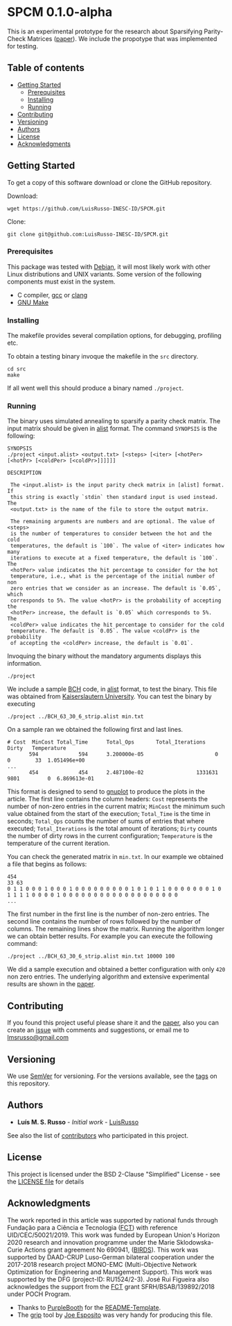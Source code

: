# SPCM 0.1.0-alpha

This is an experimental prototype for the research about Sparsifying
Parity-Check Matrices ([paper]). We include the propotype that was
implemented for testing.

## Table of contents

- [Getting Started]
   - [Prerequisites]
   - [Installing]
   - [Running]
- [Contributing]
- [Versioning]
- [Authors]
- [License]
- [Acknowledgments]

## Getting Started

To get a copy of this software download or clone the GitHub repository.

Download:

```
wget https://github.com/LuisRusso-INESC-ID/SPCM.git
```

Clone:

```
git clone git@github.com:LuisRusso-INESC-ID/SPCM.git
```

### Prerequisites

This package was tested with [Debian], it will most likely work with other
Linux distributions and UNIX variants. Some version of the following
components must exist in the system.

* C compiler, [gcc] or [clang]
* [GNU Make]

### Installing

The makefile provides several compilation options, for debugging, profiling
etc.

To obtain a testing binary invoque the makefile in the `src` directory.

```
cd src
make
```

If all went well this should produce a binary named `./project`.

### Running

The binary uses simulated annealing to sparsify a parity check matrix. The
input matrix should be given in [alist] format. The command `SYNOPSIS` is
the following:

```
SYNOPSIS
./project <input.alist> <output.txt> [<steps> [<iter> [<hotPer> [<hotPr> [<coldPer> [<coldPr>]]]]]]

DESCRIPTION

 The <input.alist> is the input parity check matrix in [alist] format. If
 this string is exactly `stdin` then standard input is used instead. The
 <output.txt> is the name of the file to store the output matrix.

 The remaining arguments are numbers and are optional. The value of <steps>
 is the number of temperatures to consider between the hot and the cold
 temperatures, the default is `100`. The value of <iter> indicates how many
 iterations to execute at a fixed temperature, the default is `100`. The
 <hotPer> value indicates the hit percentage to consider for the hot
 temperature, i.e., what is the percentage of the initial number of non
 zero entries that we consider as an increase. The default is `0.05`, which
 corresponds to 5%. The value <hotPr> is the probability of accepting the
 <hotPer> increase, the default is `0.05` which corresponds to 5%.  The
 <coldPer> value indicates the hit percentage to consider for the cold
 temperature. The default is `0.05`. The value <coldPr> is the probability
 of accepting the <coldPer> increase, the default is `0.01`.
```

Invoquing the binary without the mandatory arguments displays this information.

```
./project
```

We include a sample [BCH] code, in [alist] format, to test the binary. This
file was obtained from [Kaiserslautern University]. You can test the binary
by executing

```
./project ../BCH_63_30_6_strip.alist min.txt
```

On a sample ran we obtained the following first and last lines.

```
# Cost  MinCost Total_Time      Total_Ops       Total_Iterations        Dirty   Temperature
       594             594      3.200000e-05                       0                       0        33  1.051496e+00    
...
       454             454      2.487100e-02                 1331631                    9801         0  6.869613e-01    
```

This format is designed to send to [gnuplot] to produce the plots in the
article. The first line contains the column headers: `Cost` represents the
number of non-zero entries in the current matrix; `MinCost` the minimum
such value obtained from the start of the execution; `Total_Time` is the
time in seconds; `Total_Ops` counts the number of sums of entries that
where executed; `Total_Iterations` is the total amount of iterations;
`Dirty` counts the number of dirty rows in the current configuration;
`Temperature` is the temperature of the current iteration.

You can check the generated matrix in `min.txt`. In our example we obtained
a file that begins as follows:

```
454
33 63
0 1 1 0 0 0 1 0 0 0 1 0 0 0 0 0 0 0 0 0 1 0 1 0 1 1 0 0 0 0 0 0 0 1 0 1 1 1 1 0 0 0 0 1 0 0 0 0 0 0 0 0 0 0 0 0 0 0 0 0 0 0 0 
...
```

The first number in the first line is the number of non-zero entries. The
second line contains the number of rows followed by the number of
columns. The remaining lines show the matrix. Running the algorithm longer
we can obtain better results. For example you can execute the following
command:

```
./project ../BCH_63_30_6_strip.alist min.txt 10000 100
```

We did a sample execution and obtained a better configuration with only
`420` non zero entries. The underlying algorithm and extensive experimental
results are shown in the [paper].

## Contributing

If you found this project useful please share it and the [paper], also you
can create an [issue] with comments and suggestions, or email me to
[lmsrusso@gmail.com]

## Versioning

We use [SemVer] for versioning. For the versions available, see the [tags]
on this repository.

## Authors

* **Luís M. S. Russo** - *Initial work* - [LuisRusso]

See also the list of [contributors] who participated in this project.

## License

This project is licensed under the BSD 2-Clause "Simplified" License - see
the [LICENSE file] for details

## Acknowledgments

The work reported in this article was supported by national funds through
Fundação para a Ciência e Tecnologia ([FCT]) with reference
UID/CEC/50021/2019. This work was funded by European Union's Horizon 2020
research and innovation programme under the Marie Sklodowska-Curie Actions
grant agreement No 690941, ([BIRDS]). This work was supported by DAAD-CRUP
Luso-German bilateral cooperation under the 2017-2018 research project
MONO-EMC (Multi-Objective Network Optimization for Engineering and
Management Support). This work was supported by the DFG (project-ID:
RU1524/2-3). José Rui Figueira also acknowledges the support from the
[FCT] grant SFRH/BSAB/139892/2018 under POCH Program.

* Thanks to [PurpleBooth] for the [README-Template].
* The [grip] tool by [Joe Esposito] was very handy for producing this file.

[Getting Started]: #getting-started
[Prerequisites]: #prerequisites
[Installing]: #installing
[Running]: #running
[Contributing]: #contributing
[Versioning]: #versioning
[Authors]: #authors
[License]: #license
[Acknowledgments]: #acknowledgments

[paper]: https://arxiv.org/abs/2005.05051
[Debian]: https://www.debian.org/
[gcc]: https://gcc.gnu.org/
[clang]: https://clang.llvm.org/
[GNU Make]: https://www.gnu.org/software/make/
[alist]: http://www.inference.org.uk/mackay/codes/alist.html
[BCH]: https://en.wikipedia.org/wiki/BCH_code
[Kaiserslautern University]: https://www.uni-kl.de/channel-codes/channel-codes-database/bch-and-hamming/
[gnuplot]: http://www.gnuplot.info/
[issue]: ../../issues
[lmsrusso@gmail.com]: mailto:lmsrusso@gmail.com
[SemVer]: http://semver.org/
[tags]: ../../tags
[LuisRusso]: https://github.com/LuisRusso
[contributors]: ../../contributors
[LICENSE file]: ./LICENSE
[FCT]: https://www.fct.pt/
[NGPHYLO]: https://thor.inesc-id.pt/ngphylo/
[BIRDS]: http://www.birdsproject.eu/
[README-Template]: https://gist.github.com/PurpleBooth/109311bb0361f32d87a2
[PurpleBooth]: https://gist.github.com/PurpleBooth
[grip]: https://github.com/joeyespo/grip
[Joe Esposito]: https://github.com/joeyespo
